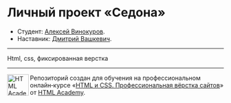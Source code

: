 # Личный проект «Седона»

* Студент: [Алексей Винокуров](https://up.htmlacademy.ru/htmlcss/34/user/2116963).
* Наставник: [Дмитрий Вашкевич](https://htmlacademy.ru/profile/id116959).

---

Html, css, фиксированная верстка

---

<a href="https://htmlacademy.ru/intensive/htmlcss"><img align="left" width="50" height="50" alt="HTML Academy" src="https://up.htmlacademy.ru/static/img/intensive/htmlcss/logo-for-github-2.png"></a>

Репозиторий создан для обучения на профессиональном онлайн‑курсе «[HTML и CSS. Профессиональная вёрстка сайтов](https://htmlacademy.ru/intensive/htmlcss)» от [HTML Academy](https://htmlacademy.ru).

